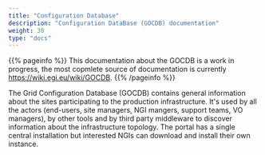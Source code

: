 ```yaml
---
title: "Configuration Database"
description: "Configuration DataBase (GOCDB) documentation"
weight: 30
type: "docs"
---
```


{{% pageinfo %}}
This documentation about the GOCDB is a work in progress,
the most copmlete source of documentation is currently
https://wiki.egi.eu/wiki/GOCDB.
{{% /pageinfo %}}

The Grid Configuration Database (GOCDB) contains general information about the
sites participating to the production infrastructure.
It's used by all the actors (end-users, site managers, NGI mangers, support
teams, VO managers), by other tools and by third party middleware to discover
information about the infrastructure topology.
The portal has a single central installation but interested NGIs can download
and install their own instance.
